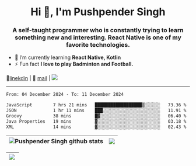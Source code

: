 <h1 align="center">Hi 👋, I'm Pushpender Singh</h1>
<h3 align="center">A self-taught programmer who is constantly trying to learn something new and interesting. React Native is one of my favorite technologies.</h3>

- 🌱 I’m currently learning **React Native, Kotlin**
- ⚡ Fun fact **I love to play Badminton and Football.**

👔[linekdin](https://www.linkedin.com/in/pushpender-singh-240061202/) | 📧 [mail](mailto:pushpendersingh694@gmail.com) | 
<a href="https://github.com/pushpender-singh-ap/pushpender-singh-ap">
    <img src="https://komarev.com/ghpvc/?username=pushpender-singh-ap&style=for-the-badge">
</a>


---

<!--START_SECTION:waka-->

```txt
From: 04 December 2024 - To: 11 December 2024

JavaScript        7 hrs 21 mins   ██████████████████▒░░░░░░   73.36 %
JSON              1 hr 11 mins    ███░░░░░░░░░░░░░░░░░░░░░░   11.91 %
Groovy            38 mins         █▓░░░░░░░░░░░░░░░░░░░░░░░   06.40 %
Java Properties   19 mins         ▓░░░░░░░░░░░░░░░░░░░░░░░░   03.18 %
XML               14 mins         ▓░░░░░░░░░░░░░░░░░░░░░░░░   02.43 %
```

<!--END_SECTION:waka-->


| <a><img align="center" src="https://github-readme-stats-iota-ecru-15.vercel.app/api?username=pushpender-singh-ap&show_icons=true&include_all_commits=true&theme=buefy&hide_border=true" alt="Pushpender Singh github stats" /></a> | <a><img align="center" src="https://github-readme-stats-iota-ecru-15.vercel.app/api/top-langs/?username=pushpender-singh-ap&layout=compact&theme=buefy&hide_border=true" /></a> |
| ------------- | ------------- |

| <a> <img align="left" src="https://github-readme-streak-stats.herokuapp.com/?user=pushpender-singh-ap" /></br> </a> |
| ------------- |
